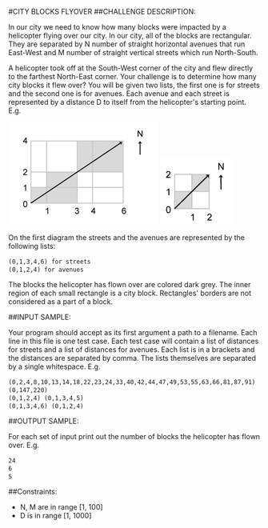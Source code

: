 #CITY BLOCKS FLYOVER
##CHALLENGE DESCRIPTION:

In our city we need to know how many blocks were impacted by a helicopter flying over our city. In our city, all of the blocks are rectangular. They are separated by N number of straight horizontal avenues that run East-West and M number of straight vertical streets which run North-South.

A helicopter took off at the South-West corner of the city and flew directly to the farthest North-East corner. Your challenge is to determine how many city blocks it flew over? 
You will be given two lists, the first one is for streets and the second one is for avenues. Each avenue and each street is represented by a distance D to itself from the helicopter's starting point. E.g. 
 
![alt text](https://github.com/ronmelcuba10/CodeEval/blob/master/moderate/City-Blocks-Flyover/manhattan_distance_1.jpg?raw=true "")
![alt text](https://github.com/ronmelcuba10/CodeEval/blob/master/moderate/City-Blocks-Flyover/manhattan_distance_2.jpg?raw=true "")

On the first diagram the streets and the avenues are represented by the following lists:

    (0,1,3,4,6) for streets
    (0,1,2,4) for avenues

The blocks the helicopter has flown over are colored dark grey. 
The inner region of each small rectangle is a city block. Rectangles' borders are not considered as a part of a block. 

##INPUT SAMPLE:

Your program should accept as its first argument a path to a filename. Each line in this file is one test case. Each test case will contain a list of distances for streets and a list of distances for avenues. Each list is in a brackets and the distances are separated by comma. The lists themselves are separated by a single whitespace. E.g.


    (0,2,4,8,10,13,14,18,22,23,24,33,40,42,44,47,49,53,55,63,66,81,87,91) (0,147,220)
    (0,1,2,4) (0,1,3,4,5)
    (0,1,3,4,6) (0,1,2,4)

##OUTPUT SAMPLE:

For each set of input print out the number of blocks the helicopter has flown over. E.g.


    24
    6
    5

##Constraints: 
* N, M are in range [1, 100] 
* D is in range [1, 1000]
